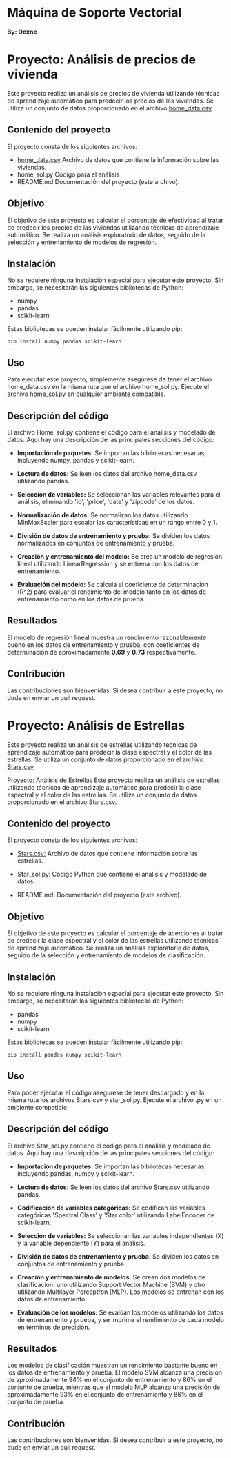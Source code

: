 # Máquina de Soporte Vectorial

**By: Dexne**

# Proyecto: Análisis de precios de vivienda

Este proyecto realiza un análisis de precios de vivienda utilizando técnicas de aprendizaje automático para predecir los precios de las viviendas. Se utiliza un conjunto de datos proporcionado en el archivo [home_data.csv](T08\home_sol.py).

## Contenido del proyecto

El proyecto consta de los siguientes archivos:

- [home_data.csv](T08\home_sol.py) Archivo de datos que contiene la información sobre las viviendas.
- home_sol.py Código para el análisis
- README.md Documentación del proyecto (este archivo).

## Objetivo

El objetivo de este proyecto es calcular el porcentaje de efectividad al tratar de predecir los precios de las viviendas utilizando técnicas de aprendizaje automático. Se realiza un análisis exploratorio de datos, seguido de la selección y entrenamiento de modelos de regresión.

## Instalación

No se requiere ninguna instalación especial para ejecutar este proyecto. Sin embargo, se necesitarán las siguientes bibliotecas de Python:

- numpy
- pandas
- scikit-learn

Estas bibliotecas se pueden instalar fácilmente utilizando pip:

```
pip install numpy pandas scikit-learn
```

## Uso

Para ejecutar este proyecto, simplemente asegurese de tener el archivo home_data.csv en la misma ruta que el archivo home_sol.py. Ejecute el archivo home_sol.py en cualquier ambiente compatible.

## Descripción del código

El archivo Home_sol.py contiene el código para el análisis y modelado de datos. Aquí hay una descripción de las principales secciones del código:

- **Importación de paquetes:** Se importan las bibliotecas necesarias, incluyendo numpy, pandas y scikit-learn.

- **Lectura de datos:** Se leen los datos del archivo home_data.csv utilizando pandas.

- **Selección de variables:** Se seleccionan las variables relevantes para el análisis, eliminando 'id', 'price', 'date' y 'zipcode' de los datos.

- **Normalización de datos:** Se normalizan los datos utilizando MinMaxScaler para escalar las características en un rango entre 0 y 1.

- **División de datos de entrenamiento y prueba:** Se dividen los datos normalizados en conjuntos de entrenamiento y prueba.

- **Creación y entrenamiento del modelo:** Se crea un modelo de regresión lineal utilizando LinearRegression y se entrena con los datos de entrenamiento.

- **Evaluación del modelo:** Se calcula el coeficiente de determinación (R^2) para evaluar el rendimiento del modelo tanto en los datos de entrenamiento como en los datos de prueba.

## Resultados

El modelo de regresión lineal muestra un rendimiento razonablemente bueno en los datos de entrenamiento y prueba, con coeficientes de determinación de aproximadamente **0.69** y **0.73** respectivamente.

## Contribución

Las contribuciones son bienvenidas. Si desea contribuir a este proyecto, no dude en enviar un pull request.

# Proyecto: Análisis de Estrellas

Este proyecto realiza un análisis de estrellas utilizando técnicas de aprendizaje automático para predecir la clase espectral y el color de las estrellas. Se utiliza un conjunto de datos proporcionado en el archivo [Stars.csv](T08\Stars.csv)


Proyecto: Análisis de Estrellas
Este proyecto realiza un análisis de estrellas utilizando técnicas de aprendizaje automático para predecir la clase espectral y el color de las estrellas. Se utiliza un conjunto de datos proporcionado en el archivo Stars.csv.

## Contenido del proyecto

El proyecto consta de los siguientes archivos:

- [Stars.csv:](T08\Stars.csv) Archivo de datos que contiene información sobre las estrellas.

- Star_sol.py: Código Python que contiene el análisis y modelado de datos.

- README.md: Documentación del proyecto (este archivo).

## Objetivo

El objetivo de este proyecto es calcular el porcentaje de acerciones al tratar de predecir la clase espectral y el color de las estrellas utilizando técnicas de aprendizaje automático. Se realiza un análisis exploratorio de datos, seguido de la selección y entrenamiento de modelos de clasificación.

## Instalación

No se requiere ninguna instalación especial para ejecutar este proyecto. Sin embargo, se necesitarán las siguientes bibliotecas de Python:

- pandas
- numpy
- scikit-learn

Estas bibliotecas se pueden instalar fácilmente utilizando pip:

```
pip install pandas numpy scikit-learn
```

## Uso

Para poder ejecutar el código asegurese de tener descargado y en la misma ruta los archivos Stars.csv y star_sol.py. Ejecute el archivo .py en un ambiente compatible

## Descripción del código

El archivo Star_sol.py contiene el código para el análisis y modelado de datos. Aquí hay una descripción de las principales secciones del código:

- **Importación de paquetes:** Se importan las bibliotecas necesarias, incluyendo pandas, numpy y scikit-learn.

- **Lectura de datos:** Se leen los datos del archivo Stars.csv utilizando pandas.

- **Codificación de variables categóricas:** Se codifican las variables categóricas 'Spectral Class' y 'Star color' utilizando LabelEncoder de scikit-learn.

- **Selección de variables:** Se seleccionan las variables independientes (X) y la variable dependiente (Y) para el análisis.

- **División de datos de entrenamiento y prueba:** Se dividen los datos en conjuntos de entrenamiento y prueba.

- **Creación y entrenamiento de modelos:** Se crean dos modelos de clasificación: uno utilizando Support Vector Machine (SVM) y otro utilizando Multilayer Perceptron (MLP). Los modelos se entrenan con los datos de entrenamiento.

- **Evaluación de los modelos:** Se evalúan los modelos utilizando los datos de entrenamiento y prueba, y se imprime el rendimiento de cada modelo en términos de precisión.

## Resultados

Los modelos de clasificación muestran un rendimiento bastante bueno en los datos de entrenamiento y prueba. El modelo SVM alcanza una precisión de aproximadamente 94% en el conjunto de entrenamiento y 86% en el conjunto de prueba, mientras que el modelo MLP alcanza una precisión de aproximadamente 93% en el conjunto de entrenamiento y 86% en el conjunto de prueba.

## Contribución

Las contribuciones son bienvenidas. Si desea contribuir a este proyecto, no dude en enviar un pull request.